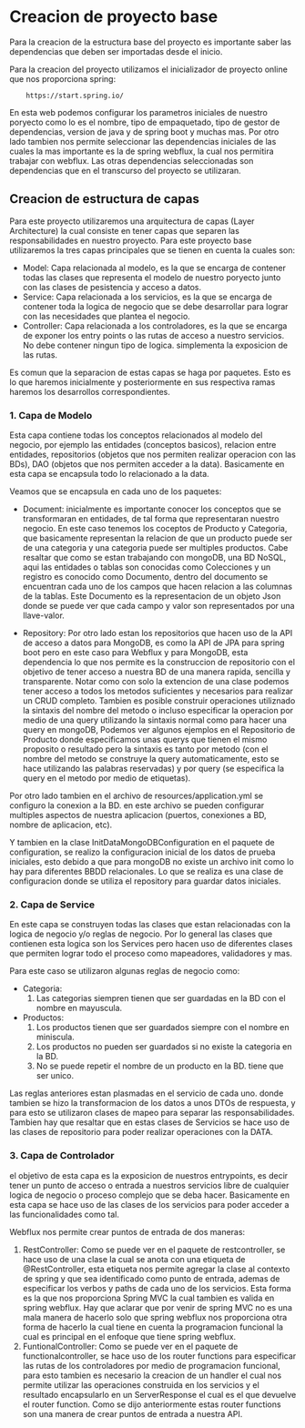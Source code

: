 # Creacion de proyecto base

Para la creacion de la estructura base del proyecto es importante saber las dependencias que deben ser importadas desde el inicio. 

Para la creacion del proyecto utilizamos el inicializador de proyecto online que nos proporciona spring:

        https://start.spring.io/

En esta web podemos configurar los parametros iniciales de nuestro poryecto como lo es el nombre, tipo de empaquetado, 
tipo de gestor de dependencias, version de java y de spring boot y muchas mas. Por otro lado tambien nos permite seleccionar 
las dependencias iniciales de las cuales la mas importante es la de spring webflux, la cual nos permitira trabajar con webflux. 
Las otras dependencias seleccionadas son dependencias que en el transcurso del proyecto se utilizaran.

## Creacion de estructura de capas
Para este proyecto utilizaremos una arquitectura de capas (Layer Architecture) la cual consiste en tener capas que separen 
las responsabilidades en nuestro proyecto. Para este proyecto base utilizaremos la tres capas principales que se tienen en 
cuenta la cuales son:

-   Model: Capa relacionada al modelo, es la que se encarga de contener todas las clases que representa el modelo de nuestro 
poryecto junto con las clases de pesistencia y acceso a datos.
-   Service: Capa relacionada a los servicios, es la que se encarga de contener toda la logica de negocio que se debe desarrollar 
para lograr con las necesidades que plantea el negocio.
-   Controller: Capa relacionada a los controladores, es la que se encarga de exponer los entry points o las rutas de acceso a 
nuestro servicios. No debe contener ningun tipo de logica. simplementa la exposicion de las rutas.

Es comun que la separacion de estas capas se haga por paquetes. Esto es lo que haremos inicialmente y posteriormente en sus 
respectiva ramas haremos los desarrollos correspondientes.

### 1. Capa de Modelo
Esta capa contiene todas los conceptos relacionados al modelo del negocio, por ejemplo las entidades (conceptos basicos), 
relacion entre entidades, repositorios (objetos que nos permiten realizar operacion con las BDs), DAO (objetos que nos permiten acceder a la data). Basicamente en esta capa se encapsula todo lo relacionado a la data.

Veamos que se encapsula en cada uno de los paquetes:

- Document: inicialmente es importante conocer los conceptos que se transformaran en entidades, de tal forma que representaran 
nuestro negocio. En este caso tenemos los coceptos de Producto y Categoria, que basicamente representan la relacion de que un 
producto puede ser de una categoria y una categoria puede ser multiples productos. Cabe resaltar que como se estan trabajando 
con mongoDB, una BD NoSQL, aqui las entidades o tablas son conocidas como Colecciones y un registro es conocido como Documento, 
dentro del documento se encuentran cada uno de los campos que hacen relacion a las columnas de la tablas. Este Documento es la 
representacion de un objeto Json donde se puede ver que cada campo y valor son representados por una llave-valor. 

- Repository: Por otro lado estan los repositorios que hacen uso de la API de acceso a datos para MongoDB, es como la API de 
JPA para spring boot pero en este caso para Webflux y para MongoDB, esta dependencia lo que nos permite es la construccion de 
repositorio con el objetivo de tener acceso a nuestra BD de una manera rapida, sencilla y transparente. Notar como con solo la 
extencion de una clase podemos tener acceso a todos los metodos suficientes y necesarios para realizar un CRUD completo. 
Tambien es posible construir operaciones utiliznado la sintaxis del nombre del metodo o incluso especificar la operacion por 
medio de una query utilizando la sintaxis normal como para hacer una query en mongoDB, Podemos ver algunos ejemplos en el 
Repositorio de Producto donde especificamos unas querys que tienen el mismo proposito o resultado pero la sintaxis es tanto
por metodo (con el nombre del metodo se construye la query automaticamente, esto se hace utilizando las palabras reservadas) y 
por query (se especifica la query en el metodo por medio de etiquetas).

Por otro lado tambien en el archivo de resources/application.yml se configuro la conexion a la BD. en este archivo se pueden 
configurar multiples aspectos de nuestra aplicacion (puertos, conexiones a BD, nombre de aplicacion, etc).

Y tambien en la clase InitDataMongoDBConfiguration en el paquete de configuration, se realizo la configuracion inicial de 
los datos de prueba iniciales, esto debido a que para mongoDB no existe un archivo init como lo hay para diferentes BBDD 
relacionales. Lo que se realiza es una clase de configuracion donde se utiliza el repository para guardar datos iniciales.

### 2. Capa de Service
En este capa se construyen todas las clases que estan relacionadas con la logica de negocio y/o reglas de negocio. Por lo 
general las clases que contienen esta logica son los Services pero hacen uso de diferentes clases que permiten lograr todo 
el proceso como mapeadores, validadores y mas.

Para este caso se utilizaron algunas reglas de negocio como:
- Categoria:
  1. Las categorias siempren tienen que ser guardadas en la BD con el nombre en mayuscula.
- Productos:
  1. Los productos tienen que ser guardados siempre con el nombre en miniscula.
  2. Los productos no pueden ser guardados si no existe la categoria en la BD.
  3. No se puede repetir el nombre de un producto en la BD. tiene que ser unico.

Las reglas anteriores estan plasmadas en el servicio de cada uno. donde tambien se hizo la transformacion de los datos a unos
DTOs de respuesta, y para esto se utilizaron clases de mapeo para separar las responsabilidades. Tambien hay que resaltar que
en estas clases de Servicios se hace uso de las clases de repositorio para poder realizar operaciones con la DATA.

### 3. Capa de Controlador
el objetivo de esta capa es la exposicion de nuestros entrypoints, es decir tener un punto de acceso o entrada a nuestros
servicios libre de cualquier logica de negocio o proceso complejo que se deba hacer. Basicamente en esta capa se hace uso
de las clases de los servicios para poder acceder a las funcionalidades como tal.

Webflux nos permite crear puntos de entrada de dos maneras:
1. RestController: Como se puede ver en el paquete de restcontroller, se hace uso de una clase la cual se anota con una 
etiqueta de @RestController, esta etiqueta nos permite agregar la clase al contexto de spring y que sea identificado como 
punto de entrada, ademas de especificar los verbos y paths de cada uno de los servicios.
Esta forma es la que nos proporciona Spring MVC la cual tambien es valida en spring webflux. Hay que aclarar que por venir
de spring MVC no es una mala manera de hacerlo solo que spring webflux nos proporciona otra forma de hacerlo la cual tiene
en cuenta la programacion funcional la cual es principal en el enfoque que tiene spring webflux.
2. FuntionalController: Como se puede ver en el paquete de functionalcontroller, se hace uso de los router functions para
especificar las rutas de los controladores por medio de programacion funcional, para esto tambien es necesario la creacion
de un handler el cual nos permite utilizar las operaciones construida en los servicios y el resultado encapsularlo en un 
ServerResponse el cual es el que devuelve el router function. Como se dijo anteriormente estas router functions son una 
manera de crear puntos de entrada a nuestra API.